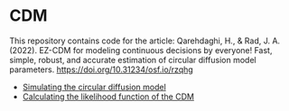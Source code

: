 # CDM
This repository contains code for the article:
Qarehdaghi, H., & Rad, J. A. (2022). EZ-CDM for modeling continuous decisions by everyone! Fast, simple, robust, and accurate estimation of circular diffusion model parameters. https://doi.org/10.31234/osf.io/rzqhg

- [Simulating the circular diffusion model]([https://github.com/?](https://github.com/HasanQD/CDM/blob/main/Simulate%20CDM.py))
- [Calculating the likelihood function of the CDM](https://github.com/?)
